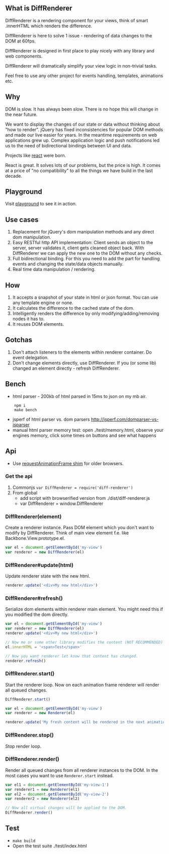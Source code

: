 ## What is DiffRenderer

DiffRenderer is a rendering component for your views, think of smart .innerHTML which renders the difference.

DiffRenderer is here to solve 1 issue - rendering of data changes to the DOM at 60fps.

DiffRenderer is designed in first place to play nicely with any library and web components.

DiffRenderer will dramatically simplify your view logic in non-trivial tasks.

Feel free to use any other project for events handling, templates, animations etc.

## Why

DOM is slow. It has always been slow. There is no hope this will change in the near future.

We want to display the changes of our state or data without thinking about "how to render".
jQuery has fixed inconsistencies for popular DOM methods and made our live easier for years. In the meantime requirements on web applications grew up. Complex application logic and push notifications led us to the need of bidirectional bindings between UI and data.

Projects like [react](https://github.com/facebook/react/) were born.

React is great. It solves lots of our problems, but the price is high. It comes at a price of "no compatibility" to all the things we have build in the last decade.

## Playground

Visit [playground](//kof.github.com/diff-renderer/demo/playground.html) to see it in action.

## Use cases

1. Replacement for jQuery's dom manipulation methods and any direct dom manipulation.
1. Easy RESTful http API implementation:
   Client sends an object to the server, server validates it, client gets cleaned object back. With DiffRenderer we can apply the new one to the DOM without any checks.
1. Full bidirectional binding. For this you need to add the part for handling events and changing the state/data objects manually.
1. Real time data manipulation / rendering.

## How

1. It accepts a snapshot of your state in html or json format. You can use any template engine or none.
1. It calculates the difference to the cached state of the dom.
1. Intelligently renders the difference by only modifying/adding/removing nodes it has to.
1. It reuses DOM elements.

## Gotchas

1. Don't attach listeners to the elements within renderer container. Do event delegation.
1. Don't change elements directly, use DiffRenderer. If you (or some lib) changed an element directly - refresh DiffRenderer.

## Bench

- html parser - 200kb of html parsed in 15ms to json on my mb air.
```
    npm i
    make bench
```
- jsperf of html parser vs. dom parsers http://jsperf.com/domparser-vs-jsparser
- manual html parser memory test: open ./test/memory.html, observe your engines memory, click some times on buttons and see what happens

## Api

- Use [requestAnimationFrame shim](https://github.com/kof/animation-frame) for older browsers.

### Get the api

1. Commonjs `var DiffRenderer = require('diff-renderer')`
2. From global
    - add script with browserified version from ./dist/diff-renderer.js
    - var DiffRenderer = window.DiffRenderer

### DiffRenderer(element)

Create a renderer instance. Pass DOM element which you don't want to modify by DiffRenderer. Think of main view element f.e. like Backbone.View.prototype.el.

```javascript
var el = document.getElementById('my-view')
var renderer = new DiffRenderer(el)
```

### DiffRenderer#update(html)

Update renderer state with the new html.

```javascript
renderer.update('<div>My new html</div>')
```

### DiffRenderer#refresh()

Serialize dom elements within renderer main element. You might need this if you modified the dom directly.

```javascript
var el = document.getElementById('my-view')
var renderer = new DiffRenderer(el)
renderer.update('<div>My new html</div>')

// Now me or some other library modifies the content (NOT RECOMMENDED)
el.innerHTML = '<span>Test</span>'

// Now you want renderer let know that content has changed.
renderer.refresh()
```

### DiffRenderer.start()

Start the renderer loop. Now on each animation frame renderer will render all queued changes.

```javascript
DiffRenderer.start()

var el = document.getElementById('my-view')
var renderer = new Renderer(el)

renderer.update('My fresh content will be rendered in the next animation frame.')
```

### DiffRenderer.stop()

Stop render loop.

### DiffRenderer.render()

Render all queued changes from all renderer instances to the DOM. In the most cases you want to use `Renderer.start` instead.

```javascript
var el1 = document.getElementById('my-view-1')
var renderer1 = new Renderer(el1)
var el2 = document.getElementById('my-view-2')
var renderer2 = new Renderer(el2)

// Now all virtual changes will be applied to the DOM.
DiffRenderer.render()
```

## Test
- `make build`
- Open the test suite ./test/index.html
